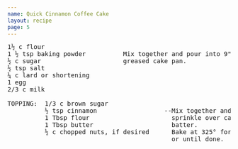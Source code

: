 ```yaml
---
name: Quick Cinnamon Coffee Cake
layout: recipe
page: 5
---
```


<pre>
1½ c flour
1 ½ tsp baking powder          Mix together and pour into 9"x9"
½ c sugar                      greased cake pan.
½ tsp salt
¼ c lard or shortening
1 egg
2/3 c milk

TOPPING:  1/3 c brown sugar
          ½ tsp cinnamon                  --Mix together and
          1 Tbsp flour                      sprinkle over cake
          1 Tbsp butter                     batter.
          ½ c chopped nuts, if desired      Bake at 325° for 25 min.
                                            or until done.
</pre>
